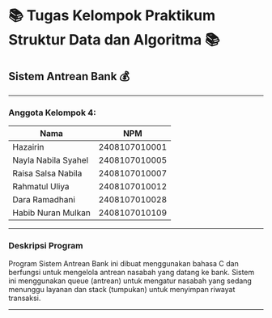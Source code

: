# :books: Tugas Kelompok Praktikum Struktur Data dan Algoritma :books:
## Sistem Antrean Bank :moneybag: 
---

### Anggota Kelompok 4:
| Nama                   | NPM           |
|------------------------|---------------|
| Hazairin               | 2408107010001 |
| Nayla Nabila Syahel    | 2408107010005 |
| Raisa Salsa Nabila     | 2408107010007 |
| Rahmatul Uliya         | 2408107010012 |
| Dara Ramadhani         | 2408107010028 |
| Habib Nuran Mulkan     | 2408107010109 |

---

### Deskripsi Program
Program Sistem Antrean Bank ini dibuat menggunakan bahasa C dan berfungsi untuk mengelola antrean nasabah yang datang ke bank. Sistem ini menggunakan queue (antrean) untuk mengatur nasabah yang sedang menunggu layanan dan stack (tumpukan) untuk menyimpan riwayat transaksi.

-------------------------------
